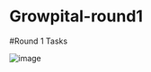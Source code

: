 # Growpital-round1
#Round 1 Tasks

![image](https://user-images.githubusercontent.com/84494006/190635102-a76bbcad-e969-4556-927d-e6f3205e39aa.png)

